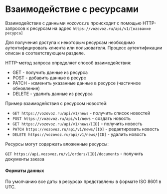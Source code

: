 # Взаимодействие с ресурсами

Взаимодействие с данными vozovoz.ru происходит с помощью HTTP-запросов к ресурсам на адрес `https://vozovoz.ru/api/v1/[название ресурса]`

Для получения доступа к некоторым ресурсам необходимо аутентифицировать клиента или пользователя. Процесс аутентификации описан в соответствующем разделе.

HTTP-метод запроса определяет способ взаимодействия:

* GET - получить данные из ресурса
* POST - добавить данные в ресурс
* PATCH - изменить указанные данные в ресурсе (частичное обновление)
* DELETE - удалить данные из ресурса

Пример взаимодействия с ресурсом новостей:

* `GET https://vozovoz.ru/api/v1/news` - получить список новостей
* `POST https://vozovoz.ru/api/v1/news` - создать новость
* `GET https://vozovoz.ru/api/v1/news/[ID]` - получить новость
* `PATCH https://vozovoz.ru/api/v1/news/[ID]` - редактировать новость
* `DELETE https://vozovoz.ru/api/v1/news/[ID]` - удалить новость

Ресурсы могут содержать вложенные ресурсы:

`GET https://api.vozovoz.ru/v1/orders/[ID]/documents` - получить документы заказа

#### <a name="format"></a>Форматы данных

По умолчанию все даты в ресурсах представлены в формате ISO 8601 в UTC.
